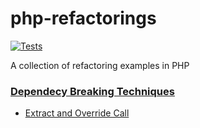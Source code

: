 # php-refactorings
[![Tests](https://github.com/cborgas/php-refactorings/actions/workflows/build.yml/badge.svg)](https://github.com/cborgas/php-refactorings/actions/workflows/build.yml)

A collection of refactoring examples in PHP

### [Dependecy Breaking Techniques](DependencyBreakingTechniques)

- [Extract and Override Call](DependencyBreakingTechniques/ExtractAndOverrideCall)

